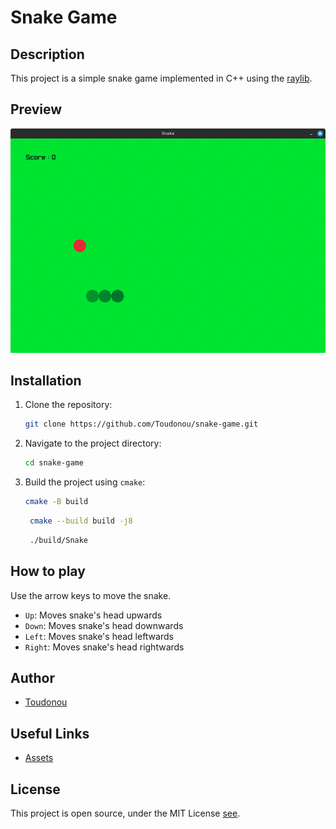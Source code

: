 # Snake Game

## Description
This project is a simple snake game implemented in C++ using the [raylib](https://www.raylib.com).

## Preview
![img.png](img.png)

## Installation
1. Clone the repository:
    ```sh
    git clone https://github.com/Toudonou/snake-game.git
    ```
2. Navigate to the project directory:
    ```sh
    cd snake-game
    ```
3. Build the project using `cmake`:
    ```sh
    cmake -B build
    ```
   ```sh
    cmake --build build -j8
    ```
   ```sh
    ./build/Snake
    ```

## How to play
Use the arrow keys to move the snake. 
  - `Up`: Moves snake's head upwards
  - `Down`: Moves snake's head downwards
  - `Left`: Moves snake's head leftwards
  - `Right`: Moves snake's head rightwards

## Author
- [Toudonou](https://github.com/Toudonou)

## Useful Links
- [Assets](https://opengameart.org/content/snake-game-assets)


## License
This project is open source, under the MIT License [see](LICENSE).